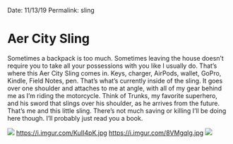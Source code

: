 Date: 11/13/19
Permalink: sling

# Aer City Sling

Sometimes a backpack is too much. Sometimes leaving the house doesn’t require you to take all your possessions with you like I usually do. That’s where this Aer City Sling comes in. Keys, charger, AirPods, wallet, GoPro, Kindle, Field Notes, pen. That’s what’s currently inside of the sling. It goes over one shoulder and attaches to me at angle, with all of my gear behind me as I’m riding the motorcycle. Think of Trunks, my favorite superhero, and his sword that slings over his shoulder, as he arrives from the future. That’s me and this little sling. There’s not much saving or killing I’ll be doing here though. I’ll probably just read you a book.

![](https://i.imgur.com/biaLYsL.jpg)
https://i.imgur.com/KuII4pK.jpg
https://i.imgur.com/8VMgqlg.jpg
![](https://i.imgur.com/eU4Ka4C.jpg)